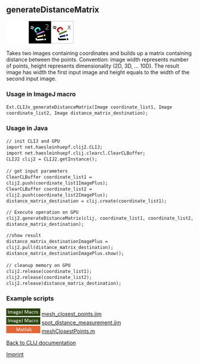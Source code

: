 ## generateDistanceMatrix
<img src="images/mini_empty_logo.png"/><img src="images/mini_clij2_logo.png"/><img src="images/mini_clijx_logo.png"/>

Takes two images containing coordinates and builds up a matrix containing distance between the points. Convention: image width represents number of points, height represents dimensionality (2D, 3D, ... 10D). The result image has width the first input image and height equals to the width of the second input image.

### Usage in ImageJ macro
```
Ext.CLIJx_generateDistanceMatrix(Image coordinate_list1, Image coordinate_list2, Image distance_matrix_destination);
```


### Usage in Java
```
// init CLIJ and GPU
import net.haesleinhuepf.clij2.CLIJ;
import net.haesleinhuepf.clij.clearcl.ClearCLBuffer;
CLIJ2 clij2 = CLIJ2.getInstance();

// get input parameters
ClearCLBuffer coordinate_list1 = clij2.push(coordinate_list1ImagePlus);
ClearCLBuffer coordinate_list2 = clij2.push(coordinate_list2ImagePlus);
distance_matrix_destination = clij.create(coordinate_list1);
```

```
// Execute operation on GPU
clij2.generateDistanceMatrix(clij, coordinate_list1, coordinate_list2, distance_matrix_destination);
```

```
//show result
distance_matrix_destinationImagePlus = clij2.pull(distance_matrix_destination);
distance_matrix_destinationImagePlus.show();

// cleanup memory on GPU
clij2.release(coordinate_list1);
clij2.release(coordinate_list2);
clij2.release(distance_matrix_destination);
```




### Example scripts
<a href="https://github.com/clij/clij-advanced-filters/blob/master/src/main/macro/"><img src="images/language_macro.png" height="20"/></a> [mesh_closest_points.ijm](https://github.com/clij/clij-advanced-filters/blob/master/src/main/macro/mesh_closest_points.ijm)  
<a href="https://github.com/clij/clij-advanced-filters/blob/master/src/main/macro/"><img src="images/language_macro.png" height="20"/></a> [spot_distance_measurement.ijm](https://github.com/clij/clij-advanced-filters/blob/master/src/main/macro/spot_distance_measurement.ijm)  
<a href="https://github.com/clij/clatlab/blob/master/src/main/matlab/"><img src="images/language_matlab.png" height="20"/></a> [meshClosestPoints.m](https://github.com/clij/clatlab/blob/master/src/main/matlab/meshClosestPoints.m)  


[Back to CLIJ documentation](https://clij.github.io/)

[Imprint](https://clij.github.io/imprint)
